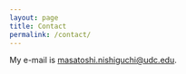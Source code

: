 ```yaml
---
layout: page
title: Contact
permalink: /contact/
---
```


My e-mail is [masatoshi.nishiguchi@udc.edu](mailto:masatoshi.nishiguchi@udc.edu).
